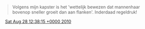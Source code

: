 > Volgens mijn kapster is het 'wettelijk bewezen dat mannenhaar bovenop sneller groeit dan aan flanken'\. Inderdaad regeldruk\!

<img src="../../media/tweet.ico" width="12" /> [Sat Aug 28 12:38:15 +0000 2010](https://twitter.com/DromerDenker/status/22349776404)